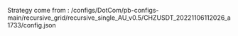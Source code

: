 Strategy come from : /configs/DotCom/pb-configs-main/recursive_grid/recursive_single_AU_v0.5/CHZUSDT_20221106112026_a1733/config.json